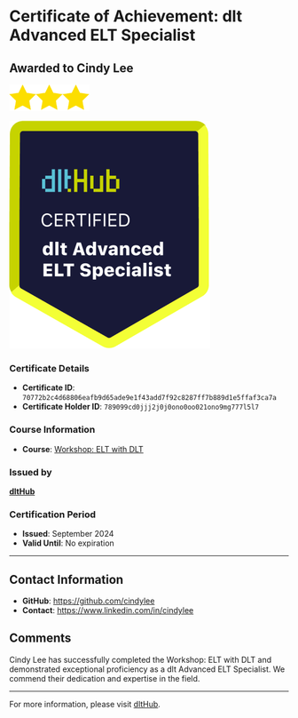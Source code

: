 
# Certificate of Achievement: dlt Advanced ELT Specialist

## Awarded to **Cindy Lee**

<img src="../badges/star.png" width="48"><img src="../badges/star.png" width="48"><img src="../badges/star.png" width="48">

![Course Image](../badges/advanced_etl_specialist.png)

### Certificate Details
- **Certificate ID**: `70772b2c4d68806eafb9d65ade9e1f43add7f92c8287ff7b889d1e5ffaf3ca7a`
- **Certificate Holder ID**: `789099cd0jjj2j0j0ono0oo021ono9mg777l5l7`

### Course Information
- **Course**: [Workshop: ELT with DLT](https://github.com/dlt-hub/dlthub-education/tree/main/workshops/workshop_august_2024)

### Issued by
[**dltHub**](https://dlthub.com/) 

### Certification Period
- **Issued**: September 2024
- **Valid Until**: No expiration

---

## Contact Information
- **GitHub**: https://github.com/cindylee
- **Contact**: https://www.linkedin.com/in/cindylee

## Comments
Cindy Lee has successfully completed the Workshop: ELT with DLT and demonstrated exceptional proficiency as a dlt Advanced ELT Specialist. We commend their dedication and expertise in the field.

---

For more information, please visit [dltHub](https://dlthub.com/).
    